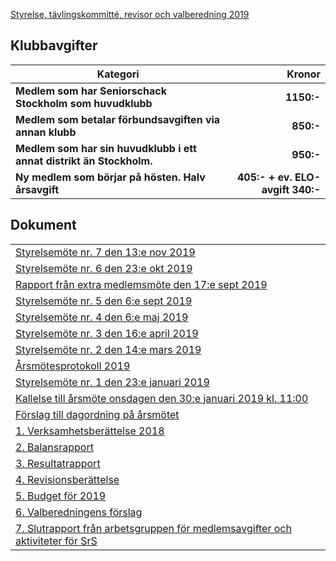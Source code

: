 [Styrelse, tävlingskommitté, revisor och valberedning 2019](HTM/seniorstyrelse_2019.pdf)
## Klubbavgifter

Kategori|Kronor
---|---:
<b>Medlem som har Seniorschack Stockholm som huvudklubb</b>|<b>1150:-</b>
<b>Medlem som betalar förbundsavgiften via annan klubb</b>|<b>850:-</b>
<b>Medlem som har sin huvudklubb i ett annat distrikt än Stockholm.</b>|<b>950:-</b>
<b>Ny medlem som börjar på hösten. Halv årsavgift</b>|<b>405:- + ev. ELO-avgift 340:-</b>

## Dokument
| |
|-|
|[Styrelsemöte nr. 7 den 13:e nov 2019](HTM/Protokoll_SrS_nr7_2019.pdf)|
|[Styrelsemöte nr. 6 den 23:e okt 2019](HTM/Protokoll_SrS_nr6_2019.pdf)|
|[Rapport från extra medlemsmöte den 17:e sept 2019](HTM/rapport_medlemsmote_2019.pdf)|
|[Styrelsemöte nr. 5 den 6:e sept 2019](HTM/Protokoll_SrS_nr5_2019.pdf)|
|[Styrelsemöte nr. 4 den 6:e maj 2019](HTM/Protokoll_SrS_nr4_2019.pdf)|
|[Styrelsemöte nr. 3 den 16:e april 2019](HTM/Protokoll_SrS_nr3_2019.pdf)|
|[Styrelsemöte nr. 2 den 14:e mars 2019](HTM/Protokoll_SrS_nr2_2019.pdf)|
|[Årsmötesprotokoll 2019](HTM/arsmote_protokoll_2019.pdf)|
|[Styrelsemöte nr. 1 den 23:e januari 2019](HTM/Protokoll_SrS_nr1_2019.pdf)|
|[Kallelse till årsmöte onsdagen den 30:e januari 2019 kl. 11:00](HTM/kallelse_arsmote_2019.pdf)|
|[Förslag till dagordning på årsmötet](HTM/dagordning_arsmote_2019.pdf)|
|[1. Verksamhetsberättelse 2018](HTM/verksamhet_2018.pdf)|
|[2. Balansrapport](HTM/Balansrapport2018.pdf)|
|[3. Resultatrapport](HTM/Resultatrapport2018.pdf)|
|[4. Revisionsberättelse](HTM/Revisionsberattelse_2018.pdf)|
|[5. Budget för 2019](HTM/budget_2019.pdf)|
|[6. Valberedningens förslag](HTM/Valberedningens_forslag_2019.pdf)|
|[7. Slutrapport från arbetsgruppen för medlemsavgifter och aktiviteter för SrS](HTM/SlutrapportSchackrevC.pdf)|